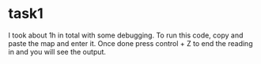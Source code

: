 # task1
I took about 1h in total with some debugging.
To run this code, copy and paste the map and enter it.
Once done press control + Z to end the reading in and you will see the output.
